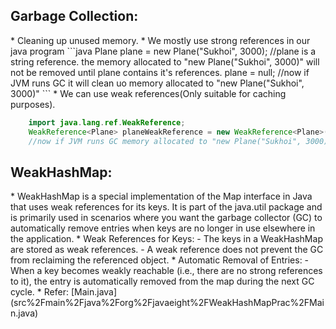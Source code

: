 <H2>Garbage Collection:</H2>
* Cleaning up unused memory.
* We mostly use strong references in our java program
```java
    Plane plane = new Plane("Sukhoi", 3000); 
    //plane is a string reference. the memory allocated to "new Plane("Sukhoi", 3000)" will not be removed until plane contains it's references.
    plane = null;
    //now if JVM runs GC it will clean uo memory allocated to "new Plane("Sukhoi", 3000)"  
```
* We can use weak references(Only suitable for caching purposes).

```java
    import java.lang.ref.WeakReference;
    WeakReference<Plane> planeWeakReference = new WeakReference<Plane>(new Plane("Sukhoi", 3000));
    //now if JVM runs GC memory allocated to "new Plane("Sukhoi", 3000)" will be removed
```


<H2>WeakHashMap:</H2>
* WeakHashMap is a special implementation of the Map interface in Java that uses weak references for its keys. It is part of the java.util package and is primarily used in scenarios where you want the garbage collector (GC) to automatically remove entries when keys are no longer in use elsewhere in the application.
* Weak References for Keys:
  - The keys in a WeakHashMap are stored as weak references.
  - A weak reference does not prevent the GC from reclaiming the referenced object.
* Automatic Removal of Entries:
  - When a key becomes weakly reachable (i.e., there are no strong references to it), the entry is automatically removed from the map during the next GC cycle.
* Refer: [Main.java](src%2Fmain%2Fjava%2Forg%2Fjavaeight%2FWeakHashMapPrac%2FMain.java)